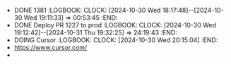 - DONE 1381
  :LOGBOOK:
  CLOCK: [2024-10-30 Wed 18:17:48]--[2024-10-30 Wed 19:11:33] =>  00:53:45
  :END:
- DONE Deploy PR 1227 to prod
  :LOGBOOK:
  CLOCK: [2024-10-30 Wed 19:12:42]--[2024-10-31 Thu 19:32:25] =>  24:19:43
  :END:
- DOING Cursor
  :LOGBOOK:
  CLOCK: [2024-10-30 Wed 20:15:04]
  :END:
- https://www.cursor.com/
-